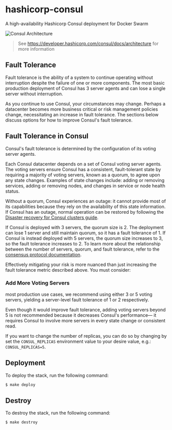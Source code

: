 # hashicorp-consul
A high-availability Hashicorp Consul deployment for Docker Swarm

![Consul Architecture](https://content.hashicorp.com/api/assets?product=consul&version=refs%2Fheads%2Frelease%2F1.16.x&asset=website%2Fpublic%2Fimg%2Fconsul-arch%2Fconsul-arch-overview-control-plane.svg&width=960&height=540)

> See https://developer.hashicorp.com/consul/docs/architecture for more information

## Fault Tolerance
Fault tolerance is the ability of a system to continue operating without interruption despite the failure of one or more components. The most basic production deployment of Consul has 3 server agents and can lose a single server without interruption.

As you continue to use Consul, your circumstances may change. Perhaps a datacenter becomes more business critical or risk management policies change, necessitating an increase in fault tolerance. The sections below discuss options for how to improve Consul's fault tolerance.

## Fault Tolerance in Consul
Consul's fault tolerance is determined by the configuration of its voting server agents.

Each Consul datacenter depends on a set of Consul voting server agents. The voting servers ensure Consul has a consistent, fault-tolerant state by requiring a majority of voting servers, known as a quorum, to agree upon any state changes. Examples of state changes include: adding or removing services, adding or removing nodes, and changes in service or node health status.

Without a quorum, Consul experiences an outage: it cannot provide most of its capabilities because they rely on the availability of this state information. If Consul has an outage, normal operation can be restored by following the [Disaster recovery for Consul clusters guide](https://developer.hashicorp.com/consul/tutorials/datacenter-operations/recovery-outage).

If Consul is deployed with 3 servers, the quorum size is 2. The deployment can lose 1 server and still maintain quorum, so it has a fault tolerance of 1. If Consul is instead deployed with 5 servers, the quorum size increases to 3, so the fault tolerance increases to 2. To learn more about the relationship between the number of servers, quorum, and fault tolerance, refer to the [consensus protocol documentation](https://developer.hashicorp.com/consul/docs/architecture/consensus#deployment_table).

Effectively mitigating your risk is more nuanced than just increasing the fault tolerance metric described above. You must consider:

### Add More Voting Servers
most production use cases, we recommend using either 3 or 5 voting servers, yielding a server-level fault tolerance of 1 or 2 respectively.

Even though it would improve fault tolerance, adding voting servers beyond 5 is not recommended because it decreases Consul's performance— it requires Consul to involve more servers in every state change or consistent read.

If you want to change the number of replicas, you can do so by changing by set the `CONSUL_REPLICAS` environment value to your desire value, e.g.: `CONSUL_REPLICAS=5`.

## Deployment

To deploy the stack, run the following command:

```sh
$ make deploy
```

## Destroy

To destroy the stack, run the following command:

```sh
$ make destroy
```
